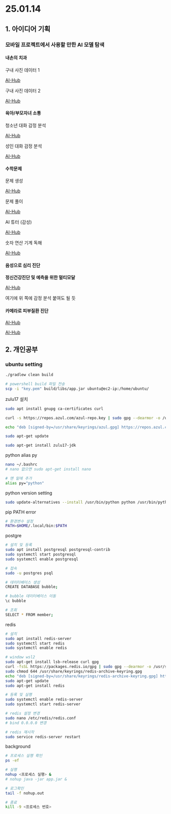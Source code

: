 # 25.01.14

## 1. 아이디어 기획

### 모바일 프로젝트에서 사용할 만한 AI 모델 탐색

#### 내손의 치과

구내 사진 데이터 1

[AI-Hub](https://aihub.or.kr/aihubdata/data/view.do?currMenu=115&topMenu=100&aihubDataSe=data&dataSetSn=71509)

구내 사진 데이터 2

[AI-Hub](https://aihub.or.kr/aihubdata/data/view.do?currMenu=115&topMenu=100&aihubDataSe=data&dataSetSn=71455)

#### 육아/부모자녀 소통

청소년 대화 감정 분석

[AI-Hub](https://aihub.or.kr/aihubdata/data/view.do?currMenu=115&topMenu=100&aihubDataSe=data&dataSetSn=71632)

성인 대화 감정 분석

[AI-Hub](https://aihub.or.kr/aihubdata/data/view.do?currMenu=115&topMenu=100&aihubDataSe=data&dataSetSn=71631)

#### 수학문제

문제 생성

[AI-Hub](https://aihub.or.kr/aihubdata/data/view.do?currMenu=115&topMenu=100&aihubDataSe=data&dataSetSn=71718)

문제 풀이

[AI-Hub](https://aihub.or.kr/aihubdata/data/view.do?currMenu=115&topMenu=100&aihubDataSe=data&dataSetSn=71716)

AI 튜터 (감성)

[AI-Hub](https://aihub.or.kr/aihubdata/data/view.do?currMenu=115&topMenu=100&aihubDataSe=data&dataSetSn=71518)

숫자 연산 기계 독해

[AI-Hub](https://aihub.or.kr/aihubdata/data/view.do?currMenu=115&topMenu=100&aihubDataSe=data&dataSetSn=71568)

#### 음성으로 심리 진단

**정신건강진단 및 예측을 위한 멀티모달**

[AI-Hub](https://aihub.or.kr/aihubdata/data/view.do?currMenu=115&topMenu=100&aihubDataSe=data&dataSetSn=573)

여기에 위 쪽에 감정 분석 붙여도 될 듯

#### 카메라로 피부질환 진단

[AI-Hub](https://aihub.or.kr/aihubdata/data/view.do?currMenu=115&topMenu=100&aihubDataSe=data&dataSetSn=508)

[AI-Hub](https://aihub.or.kr/aihubdata/data/view.do?currMenu=115&topMenu=100&aihubDataSe=data&dataSetSn=71645)

## 2. 개인공부

### ubuntu setting

```bash
./gradlew clean build

# powershell build 파일 전송
scp -i "key.pem" build/libs/app.jar ubuntu@ec2-ip:/home/ubuntu/
```

zulu17 설치

```bash
sudo apt install gnupg ca-certificates curl

curl -s https://repos.azul.com/azul-repo.key | sudo gpg --dearmor -o /usr/share/keyrings/azul.gpg

echo "deb [signed-by=/usr/share/keyrings/azul.gpg] https://repos.azul.com/zulu/deb stable main" | sudo tee /etc/apt/sources.list.d/zulu.list

sudo apt-get update

sudo apt-get install zulu17-jdk
```

python alias py

```bash
nano ~/.bashrc
# nano 없으면 sudo apt-get install nano

# 맨 밑에 추가
alias py="python"
```

python version setting

```bash
sudo update-alternatives --install /usr/bin/python python /usr/bin/python3.10 1
```

pip PATH error

```bash
# 환경변수 설정
PATH=$HOME/.local/bin:$PATH
```

postgre

```bash
# 설치 및 등록
sudo apt install postgresql postgresql-contrib
sudo systemctl start postgresql
sudo systemctl enable postgresql

# 접속
sudo -u postgres psql

# 데이터베이스 생성
CREATE DATABASE bubble;

# bubble 데이터베이스 이동
\c bubble

# 조회
SELECT * FROM member;
```

redis

```bash
# 설치
sudo apt install redis-server
sudo systemctl start redis
sudo systemctl enable redis
```

```bash
# window wsl2
sudo apt-get install lsb-release curl gpg
curl -fsSL https://packages.redis.io/gpg | sudo gpg --dearmor -o /usr/share/keyrings/redis-archive-keyring.gpg
sudo chmod 644 /usr/share/keyrings/redis-archive-keyring.gpg
echo "deb [signed-by=/usr/share/keyrings/redis-archive-keyring.gpg] https://packages.redis.io/deb $(lsb_release -cs) main" | sudo tee /etc/apt/sources.list.d/redis.list
sudo apt-get update
sudo apt-get install redis

# 등록 및 실행
sudo systemctl enable redis-server
sudo systemctl start redis-server

# redis 설정 변경
sudo nano /etc/redis/redis.conf
# bind 0.0.0.0 변경

# redis 재시작
sudo service redis-server restart

```

background

```bash
# 프로세스 실행 확인
ps -ef

# 실행
nohup <프로세스 실행> &
# nohup java -jar app.jar &

# 로그확인
tail -f nohup.out

# 종료
kill -9 <프로세스 번호>
```

